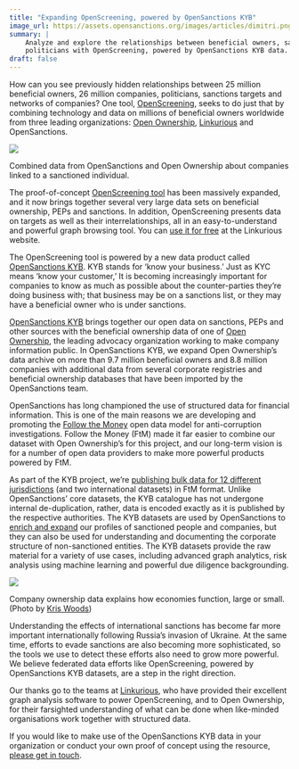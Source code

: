 ```yaml
---
title: "Expanding OpenScreening, powered by OpenSanctions KYB"
image_url: https://assets.opensanctions.org/images/articles/dimitri.png
summary: |
    Analyze and explore the relationships between beneficial owners, sanctions and 
    politicians with OpenScreening, powered by OpenSanctions KYB data.
draft: false
---
```


How can you see previously hidden relationships between 25 million beneficial owners,
26 million companies, politicians, sanctions targets and networks of companies? One tool,
[OpenScreening](https://resources.linkurious.com/openscreening), seeks to do just that by combining technology and data on millions of beneficial owners worldwide from three leading organizations: [Open Ownership](https://www.openownership.org), [Linkurious](https://linkurious.com) and OpenSanctions.

<img class="img-fluid" src="https://assets.opensanctions.org/images/articles/dimitri.png">
<p class="img-caption">
    Combined data from OpenSanctions and Open Ownership about companies linked to a sanctioned individual.
</p>


The proof-of-concept [OpenScreening tool](https://resources.linkurious.com/openscreening) has been massively expanded, and it now brings together several very large data sets on beneficial ownership, PEPs and sanctions. In addition, OpenScreening presents data on targets as well as their interrelationships, all in an easy-to-understand and powerful graph browsing tool. You can [use it for free](https://resources.linkurious.com/openscreening) at the Linkurious website. 

The OpenScreening tool is powered by a new data product called [OpenSanctions KYB](/kyb/). KYB stands for ‘know your business.’ Just as KYC means ‘know your customer,’ It is becoming increasingly important for companies to know as much as possible about the counter-parties they’re doing business with; that business may be on a sanctions list, or they may have a beneficial owner who is under sanctions.

[OpenSanctions KYB](/kyb/) brings together our open data on sanctions, PEPs and other sources with the beneficial ownership data of one of [Open Ownership](https://openownership.org), the leading advocacy organization working to make company information public. In OpenSanctions KYB, we expand Open Ownership’s data archive on more than 9.7 million beneficial owners and 8.8 million companies with additional data from several corporate registries and beneficial ownership databases that have been imported by the OpenSanctions team.

OpenSanctions has long championed the use of structured data for financial information. This is one of the main reasons we are developing and promoting the [Follow the Money](https://followthemoney.tech) open data model for anti-corruption investigations. Follow the Money (FtM) made it far easier to combine our dataset with Open Ownership’s for this project, and our long-term vision is for a number of open data providers to make more powerful products powered by FtM.

As part of the KYB project, we’re [publishing bulk data for 12 different jurisdictions](/kyb/) (and two international datasets) in FtM format. Unlike OpenSanctions’ core datasets, the KYB catalogue has not undergone internal de-duplication, rather, data is encoded exactly as it is published by the respective authorities. The KYB datasets are used by OpenSanctions to [enrich and expand](/docs/enrichment/) our profiles of sanctioned people and companies, but they can also be used for understanding and documenting the corporate structure of non-sanctioned entities. The KYB datasets provide the raw material for a variety of use cases, including advanced graph analytics, risk analysis using machine learning and powerful due diligence backgrounding. 

<img class="img-fluid" src="https://assets.opensanctions.org/images/articles/budapest.png">
<p class="img-caption">
    Company ownership data explains how economies function, large or small. (Photo by <a href="https://flickr.com/photos/128475922@N03/16411570156">Kris Woods</a>)
</p>

Understanding the effects of international sanctions has become far more important internationally following Russia’s invasion of Ukraine. At the same time, efforts to evade sanctions are also becoming more sophisticated, so the tools we use to detect these efforts also need to grow more powerful. We believe federated data efforts like OpenScreening, powered by OpenSanctions KYB datasets, are a step in the right direction.

Our thanks go to the teams at [Linkurious](https://linkurious.com/), who have provided their excellent graph analysis software to power OpenScreening, and to Open Ownership, for their farsighted understanding of what can be done when like-minded organisations work together with structured data.

If you would like to make use of the OpenSanctions KYB data in your organization or conduct your own proof of concept using the resource, [please get in touch](/contact/).